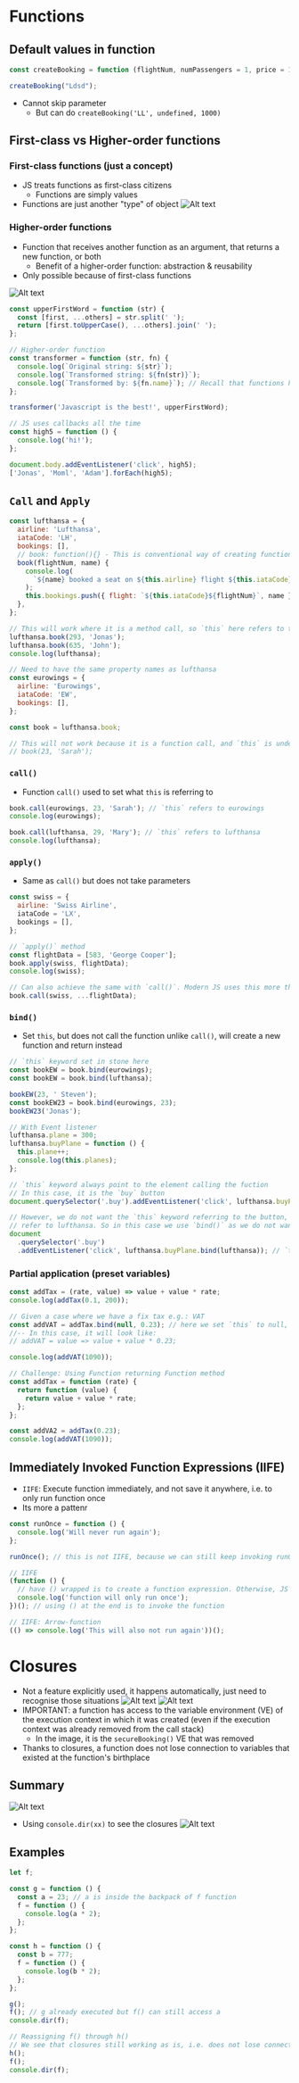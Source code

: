 # Functions

## Default values in function

```js
const createBooking = function (flightNum, numPassengers = 1, price = 199 * numPassengers){...}

createBooking("Ldsd");
```

- Cannot skip parameter
  - But can do `createBooking('LL', undefined, 1000)`

## First-class vs Higher-order functions

### First-class functions (just a concept)

- JS treats functions as first-class citizens
  - Functions are simply values
- Functions are just another "type" of object
  ![Alt text](image.png)

### Higher-order functions

- Function that receives another function as an argument, that returns a new function, or both
  - Benefit of a higher-order function: abstraction & reusability
- Only possible because of first-class functions

![Alt text](image-1.png)

```js
const upperFirstWord = function (str) {
  const [first, ...others] = str.split(' ');
  return [first.toUpperCase(), ...others].join(' ');
};

// Higher-order function
const transformer = function (str, fn) {
  console.log(`Original string: ${str}`);
  console.log(`Transformed string: ${fn(str)}`);
  console.log(`Transformed by: ${fn.name}`); // Recall that functions have default properties too, e.g.: name here
};

transformer('Javascript is the best!', upperFirstWord);

// JS uses callbacks all the time
const high5 = function () {
  console.log('hi!');
};

document.body.addEventListener('click', high5);
['Jonas', 'Moml', 'Adam'].forEach(high5);
```

## `Call` and `Apply`

```js
const lufthansa = {
  airline: 'Lufthansa',
  iataCode: 'LH',
  bookings: [],
  // book: function(){} - This is conventional way of creating functions
  book(flightNum, name) {
    console.log(
      `${name} booked a seat on ${this.airline} flight ${this.iataCode}${flightNum}`
    );
    this.bookings.push({ flight: `${this.iataCode}${flightNum}`, name });
  },
};

// This will work where it is a method call, so `this` here refers to the object
lufthansa.book(293, 'Jonas');
lufthansa.book(635, 'John');
console.log(lufthansa);

// Need to have the same property names as lufthansa
const eurowings = {
  airline: 'Eurowings',
  iataCode: 'EW',
  bookings: [],
};

const book = lufthansa.book;

// This will not work because it is a function call, and `this` is undefined
// book(23, 'Sarah');
```

### `call()`

- Function `call()` used to set what `this` is referring to

```js
book.call(eurowings, 23, 'Sarah'); // `this` refers to eurowings
console.log(eurowings);

book.call(lufthansa, 29, 'Mary'); // `this` refers to lufthansa
console.log(lufthansa);
```

### `apply()`

- Same as `call()` but does not take parameters

```js
const swiss = {
  airline: 'Swiss Airline',
  iataCode = 'LX',
  bookings = [],
};

// `apply()` method
const flightData = [583, 'George Cooper'];
book.apply(swiss, flightData);
console.log(swiss);

// Can also achieve the same with `call()`. Modern JS uses this more than `apply()`
book.call(swiss, ...flightData);

```

### `bind()`

- Set `this`, but does not call the function unlike `call()`, will create a new function and return instead

```js
// `this` keyword set in stone here
const bookEW = book.bind(eurowings);
const bookEW = book.bind(lufthansa);

bookEW(23, ' Steven');
const bookEW23 = book.bind(eurowings, 23);
bookEW23('Jonas');

// With Event listener
lufthansa.plane = 300;
lufthansa.buyPlane = function () {
  this.plane++;
  console.log(this.planes);
};

// `this` keyword always point to the element calling the fuction
// In this case, it is the `buy` button
document.querySelector('.buy').addEventListener('click', lufthansa.buyPlane);

// However, we do not want the `this` keyword referring to the button, we want to
// refer to lufthansa. So in this case we use `bind()` as we do not want to call the function yet
document
  .querySelector('.buy')
  .addEventListener('click', lufthansa.buyPlane.bind(lufthansa)); // `this` will be lufthansa
```

### Partial application (preset variables)

```js
const addTax = (rate, value) => value + value * rate;
console.log(addTax(0.1, 200));

// Given a case where we have a fix tax e.g.: VAT
const addVAT = addTax.bind(null, 0.23); // here we set `this` to null, because also not even used in addTax(). We need to set in the correct order, e.g.: 2nd parameter is `rate`
//-- In this case, it will look like:
// addVAT = value => value + value * 0.23;

console.log(addVAT(1090));

// Challenge: Using Function returning Function method
const addTax = function (rate) {
  return function (value) {
    return value + value * rate;
  };
};

const addVA2 = addTax(0.23);
console.log(addVAT(1090));
```

## Immediately Invoked Function Expressions (IIFE)

- `IIFE`: Execute function immediately, and not save it anywhere, i.e. to only run function once
- Its more a pattenr

```js
const runOnce = function () {
  console.log('Will never run again');
};

runOnce(); // this is not IIFE, because we can still keep invoking runOnce()

// IIFE
(function () {
  // have () wrapped is to create a function expression. Otherwise, JS will need a variable name to house the function, so () is to "trick"
  console.log('function will only run once');
})(); // using () at the end is to invoke the function

// IIFE: Arrow-function
(() => console.log('This will also not run again'))();
```

# Closures

- Not a feature explicitly used, it happens automatically, just need to recognise those situations
  ![Alt text](image-2.png)
  ![Alt text](image-3.png)
- IMPORTANT: a function has access to the variable environment (VE) of the execution context in which it was created (even if the execution context was already removed from the call stack)
  - In the image, it is the `secureBooking()` VE that was removed
- Thanks to closures, a function does not lose connection to variables that existed at the function's birthplace

## Summary

![Alt text](image-4.png)

- Using `console.dir(xx)` to see the closures
  ![Alt text](image-5.png)

## Examples

```js
let f;

const g = function () {
  const a = 23; // a is inside the backpack of f function
  f = function () {
    console.log(a * 2);
  };
};

const h = function () {
  const b = 777;
  f = function () {
    console.log(b * 2);
  };
};

g();
f(); // g already executed but f() can still access a
console.dir(f);

// Reassigning f() through h()
// We see that closures still working as is, i.e. does not lose connection with its parent
h();
f();
console.dir(f);
```
